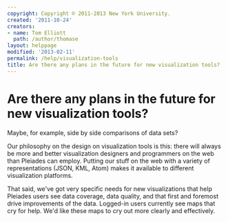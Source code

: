 ```yaml
---
copyright: Copyright © 2011-2013 New York University.
created: '2011-10-24'
creators:
- name: Tom Elliott
  path: /author/thomase
layout: helppage
modified: '2013-02-11'
permalink: /help/visualization-tools
title: Are there any plans in the future for new visualization tools?
---
```


#  Are there any plans in the future for new visualization tools?

Maybe, for example, side by side comparisons of data sets?

Our philosophy on the design on visualization tools is this: there will always
be more and better visualization designers and programmers on the web than
Pleiades can employ. Putting our stuff on the web with a variety of
representations (JSON, KML, Atom) makes it available to different
visualization platforms.

That said, we've got very specific needs for new visualizations that help
Pleiades users see data coverage, data quality, and that first and foremost
drive improvements of the data. Logged-in users currently see maps that cry
for help. We'd like these maps to cry out more clearly and effectively.
